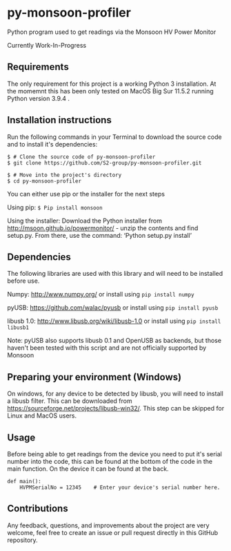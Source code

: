 # py-monsoon-profiler
Python program used to get readings via the Monsoon HV Power Monitor

Currently Work-In-Progress

## Requirements
The only requirement for this project is a working Python 3 installation. At the momemnt this has been only tested on MacOS Big Sur 11.5.2 running Python version 3.9.4 .


## Installation instructions
Run the following commands in your Terminal to download the source code and to install it's dependencies:

```
$ # Clone the source code of py-monsoon-profiler
$ git clone https://github.com/S2-group/py-monsoon-profiler.git

$ # Move into the project's directory
$ cd py-monsoon-profiler

```

You can either use pip or the installer for the next steps

Using pip: `$ Pip install monsoon`

Using the installer: Download the Python installer from http://msoon.github.io/powermonitor/ - unzip the contents and find setup.py.  From there, use the command:
‘Python setup.py install’

## Dependencies
The following libraries are used with this library and will need to be installed before use.

Numpy:  http://www.numpy.org/
or install using `pip install numpy`

pyUSB:  https://github.com/walac/pyusb
or install using `pip install pyusb`

libusb 1.0: http://www.libusb.org/wiki/libusb-1.0
or install using `pip install libusb1`

Note: pyUSB also supports libusb 0.1 and OpenUSB as backends, but those haven't been tested with this script and are not officially supported by Monsoon

## Preparing your environment (Windows)

On windows, for any device to be detected by libusb, you will need to install a libusb filter.  This can be downloaded from https://sourceforge.net/projects/libusb-win32/.  This step can be skipped for Linux and MacOS users. 


## Usage
Before being able to get readings from the device you need to put it's serial number into the code, this can be found at the bottom of the code in the main function. On the device it can be found at the back.

```
def main():
    HVPMSerialNo = 12345    # Enter your device's serial number here.

```
## Contributions

Any feedback, questions, and improvements about the project are very welcome, feel free to create an issue or pull request directly in this GitHub repository.



